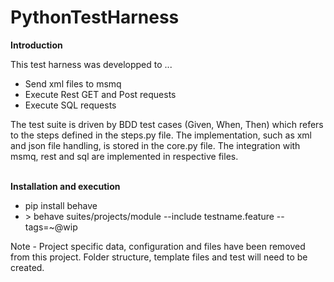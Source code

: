 # PythonTestHarness

<b>Introduction</b>

This test harness was developped to ...<br>
<ul>
  <li>Send xml files to msmq</li>
  <li>Execute Rest GET and Post requests</li>
  <li>Execute SQL requests</li>
</ul>


The test suite is driven by BDD test cases (Given, When, Then) which refers to the steps defined in the steps.py file. The implementation, such as xml and json file handling, is stored in the core.py file. The integration with msmq, rest and sql are implemented in respective files.
 
 <br>
<b>Installation and execution</b>
<ul>
  <li>pip install behave</li>
  <li>> behave suites/projects/module --include testname.feature --tags=~@wip
</ul>

 
Note - Project specific data, configuration and files have been removed from this project. Folder structure, template files and test will need to be created.
